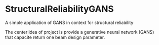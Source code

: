 # StructuralReliabilityGANS
A simple application of GANS in context for structural reliability


The center idea of project is provide a generative neural network (GANS) that capacite return one beam design  parameter. 
